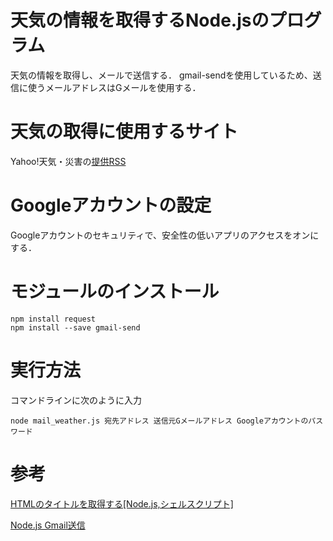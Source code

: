 # 天気の情報を取得するNode.jsのプログラム
天気の情報を取得し、メールで送信する．
gmail-sendを使用しているため、送信に使うメールアドレスはGメールを使用する．

# 天気の取得に使用するサイト
Yahoo!天気・災害の[提供RSS](https://weather.yahoo.co.jp/weather/rss/)

# Googleアカウントの設定
Googleアカウントのセキュリティで、安全性の低いアプリのアクセスをオンにする．

# モジュールのインストール
```
npm install request
npm install --save gmail-send
```

# 実行方法
コマンドラインに次のように入力
```
node mail_weather.js 宛先アドレス 送信元Gメールアドレス Googleアカウントのパスワード
```

# 参考
[HTMLのタイトルを取得する[Node.js,シェルスクリプト]](https://qiita.com/oha-yashi/items/e62711ae74b17a665a5d)

[Node.js Gmail送信](https://qiita.com/chenglin/items/f69783c08e56eac3a43e)
